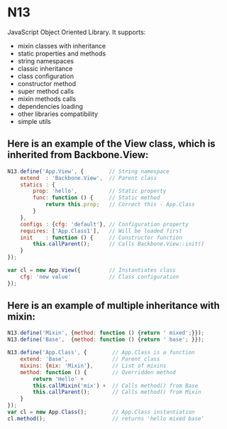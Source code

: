 N13
===

JavaScript Object Oriented Library. It supports:
 - mixin classes with inheritance
 - static properties and methods
 - string namespaces
 - classic inheritance
 - class configuration
 - constructor method
 - super method calls
 - mixin methods calls
 - dependencies loading
 - other libraries compatibility
 - simple utils



## Here is an example of the View class, which is inherited from Backbone.View:

```javascript
N13.define('App.View', {        // String namespace
    extend  : 'Backbone.View',  // Parent class
    statics : {
        prop: 'hello',          // Static property
        func: function () {     // Static method
            return this.prop;   // Correct this - App.Class
        }
    },
    configs : {cfg: 'default'}, // Сonfiguration property
    requires: ['App.Class1'],   // Will be loaded first
    init    : function () {     // Constructor function
        this.callParent();      // Calls Backbone.View::init()
    }
});

var cl = new App.View({         // Instantiates class
    cfg: 'new value'            // Class configuration
});
```


## Here is an example of multiple inheritance with mixin:

```javascript
N13.define('Mixin', {method: function () {return ' mixed';}});
N13.define('Base',  {method: function () {return ' base'; }});

N13.define('App.Class', {        // App.Class is a function
    extend: 'Base',              // Parent class
    mixins: {mix: 'Mixin'},      // List of mixins
    method: function () {        // Overridden method
        return 'Hello' +
        this.callMixin('mix') +  // Calls method() from Base
        this.callParent();       // Calls method() from Mixin
    }
});
var cl = new App.Class();        // App.Class instantiation
cl.method();                     // returns 'hello mixed base'

```
